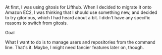 

At first, I was using gitosis for Lifthub. When I decided to migrate it onto Amazon EC2, I was thinking that I should use something new, and decided to try gitorious, which I had heard about a bit. I didn't have any specific reasons to switch from gitosis.

Goal

What I want to do is to manage users and repositories from the command line. That's it. Maybe, I might need fancier features later on, though.


